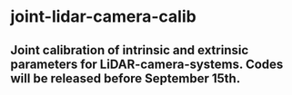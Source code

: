 # joint-lidar-camera-calib
## Joint calibration of intrinsic and extrinsic parameters for LiDAR-camera-systems. Codes will be released before September 15th.
